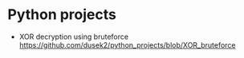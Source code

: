 # Python projects

- XOR decryption using bruteforce https://github.com/dusek2/python_projects/blob/XOR_bruteforce

